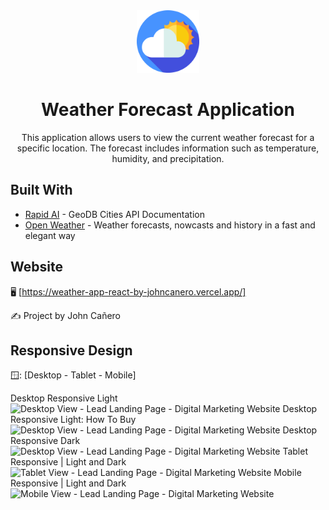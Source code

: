 <!-- markdownlint-configure-file {
  "MD013": {
    "code_blocks": false,
    "tables": false
  },
  "MD033": false,
  "MD041": false
} -->

<div align="center">
  <a href="https://weather-app-react-by-johncanero.vercel.app/" target="_blank">
    <img alt="weatherAppLogo" height="100" src="./src/images/weatherAppIcon.png"/>
  </a>
</div>

<div align="center">

# Weather Forecast Application

This application allows users to view the current weather forecast for a specific location. The forecast includes information such as temperature, humidity, and precipitation.

</div>

## Built With

- [Rapid AI](https://rapidapi.com/wirefreethought/api/geodb-cities/) - GeoDB Cities API Documentation
- [Open Weather](https://getbootstrap.com/) - Weather forecasts, nowcasts and history in a fast and elegant way



## Website

🖥️ [https://weather-app-react-by-johncanero.vercel.app/]

✍️ Project by John Cañero

## Responsive Design

🪟: [Desktop - Tablet - Mobile]

Desktop Responsive Light
![Desktop View - Lead Landing Page - Digital Marketing Website](./public/images/responsive/leadLandingPageLight.jpg)
Desktop Responsive Light: How To Buy
![Desktop View - Lead Landing Page - Digital Marketing Website](./public/images/responsive/leadLandingPageServicesLight.jpg)
Desktop Responsive Dark
![Desktop View - Lead Landing Page - Digital Marketing Website](./public/images/responsive/leadLandingPageDark.jpg)
Tablet Responsive | Light and Dark
![Tablet View - Lead Landing Page - Digital Marketing Website](./public/images/responsive/leadLandingPageTablet.jpg)
Mobile Responsive | Light and Dark
![Mobile View - Lead Landing Page - Digital Marketing Website](./public/images/responsive/leadLandingPageMobile.jpg)
